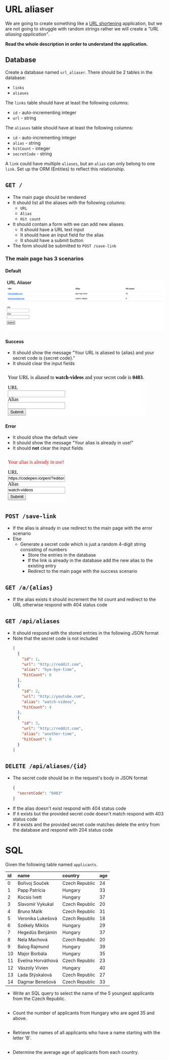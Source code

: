 # URL aliaser

We are going to create something like a [URL shortening](https://en.wikipedia.org/wiki/URL_shortening)
application, but we are not going to struggle with random strings rather we will
create a *"URL aliasing application"*.

**Read the whole description in order to understand the application.**

## Database

Create a database named `url_aliaser`.
There should be 2 tables in the database:
- `links`
- `aliases`

The `links` table should have at least the following columns:
- `id` - auto-incrementing integer
- `url` - string

The `aliases` table should have at least the following columns:
- `id` - auto-incrementing integer
- `alias` - string
- `hitCount` - integer
- `secretCode` - string

A `link` could have multiple `aliases`, but an `alias` can only belong to one `link`.
Set up the ORM (Entities) to reflect this relationship.

## `GET /`
- The main page should be rendered
- It should list all the aliases with the following columns:
  - `URL`
  - `Alias`
  - `Hit count`
- It should contain a form with we can add new aliases
  - It should have a URL text input
  - It should have an input field for the alias
  - It should have a submit button
- The form should be submitted to `POST /save-link`

### The main page has 3 scenarios

#### Default
![](assets/default.png)

#### Success
- It should show the message "Your URL is aliased to {alias} and your
  secret code is {secret code}."
- It should clear the input fields

![](assets/success.png)

#### Error
- It should show the default view
- It should show the message "Your alias is already in use!"
- It should **not** clear the input fields

![](assets/error.png)

## `POST /save-link`
- If the alias is already in use redirect to the main page with the error scenario
- Else
  - Generate a secret code which is just a random 4-digit string consisting of numbers
    - Store the entries in the database
    - If the link is already in the database add the new alias to the existing entry
    - Redirect to the main page with the success scenario

## `GET /a/{alias}`
- If the alias exists it should increment the hit count and redirect to the URL
  otherwise respond with 404 status code

## `GET /api/aliases`
- It should respond with the stored entries in the following JSON format
- Note that the secret code is not included
  ```json
  [
    {
      "id": 1,
      "url": "http://reddit.com",
      "alias": "bye-bye-time",
      "hitCount": 0
    },
    {
      "id": 2,
      "url": "http://youtube.com",
      "alias": "watch-videos",
      "hitCount": 4
    },
    {
      "id": 3,
      "url": "http://reddit.com",
      "alias": "another-time",
      "hitCount": 0
    }
  ]
  ```

## `DELETE /api/aliases/{id}`
- The secret code should be in the request's body in JSON format
  ```json
  {
    "secretCode": "0483"
  }
  ```
- If the alias doesn't exist respond with 404 status code
- If it exists but the provided secret code doesn't match respond with 403
  status code
- If it exists and the provided secret code matches delete the entry from the
  database and respond with 204 status code

# SQL

Given the following table named `applicants`.

| id | name               | country        | age |
|:---|:-------------------|:---------------|:----|
| 0  | Bořivoj Souček     | Czech Republic | 24  |
| 1  | Papp Patrícia      | Hungary        | 33  |
| 2  | Kocsis Ivett       | Hungary        | 37  |
| 3  | Slavomír Vykukal   | Czech Republic | 20  |
| 4  | Bruno Malík        | Czech Republic | 31  |
| 5  | Veronika Lukešová  | Czech Republic | 18  |
| 6  | Székely Miklós     | Hungary        | 29  |
| 7  | Hegedüs Benjámin   | Hungary        | 37  |
| 8  | Nela Machová       | Czech Republic | 20  |
| 9  | Balog Rajmund      | Hungary        | 39  |
| 10 | Major Borbála      | Hungary        | 35  |
| 11 | Evelína Horváthová | Czech Republic | 23  |
| 12 | Vászoly Vivien     | Hungary        | 40  |
| 13 | Lada Stýskalová    | Czech Republic | 27  |
| 14 | Dagmar Benešová    | Czech Republic | 33  |

- Write an SQL query to select the name of the 5 youngest applicants from the
  Czech Republic.
```mysql

```
- Count the number of applicants from Hungary who are aged 35 and above.
```mysql

```
- Retrieve the names of all applicants who have a name starting with the letter 'B'.
```mysql

```
- Determine the average age of applicants from each country.
```mysql

```
